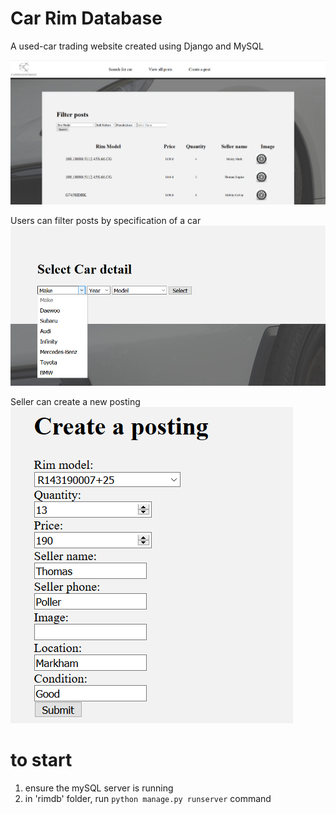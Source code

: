 # Car Rim Database 
A used-car trading website created using Django and MySQL

<img src="https://github.com/Hannestly/CarRimDatabase/blob/master/screenshots/allposts.png">

Users can filter posts by specification of a car
<img src="https://github.com/Hannestly/CarRimDatabase/blob/master/screenshots/searchbycar.png">

Seller can create a new posting
<img src="https://github.com/Hannestly/CarRimDatabase/blob/master/screenshots/createpost.png">

# to start
1. ensure the mySQL server is running
2. in 'rimdb' folder, run `python manage.py runserver` command

